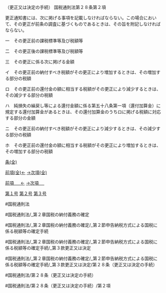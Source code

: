 （更正又は決定の手続）
国税通則法第２８条第２項

更正通知書には、次に掲げる事項を記載しなければならない。この場合において、その更正が前条の調査に基づくものであるときは、その旨を附記しなければならない。

一　その更正前の課税標準等及び税額等

二　その更正後の課税標準等及び税額等

三　その更正に係る次に掲げる金額

イ　その更正前の納付すべき税額がその更正により増加するときは、その増加する部分の税額

ロ　その更正前の還付金の額に相当する税額がその更正により減少するときは、その減少する部分の税額

ハ　純損失の繰戻し等による還付金額に係る第五十八条第一項（還付加算金）に規定する還付加算金があるときは、その還付加算金のうちロに掲げる税額に対応する部分の金額

ニ　その更正前の納付すべき税額がその更正により減少するときは、その減少する部分の税額

ホ　その更正前の還付金の額に相当する税額がその更正により増加するときは、その増加する部分の税額

[条(全)](国税通則法＿＿＿＿＿第２８条_.md)

[前項(全)←](国税通則法＿＿＿＿＿第２８条第１項_.md)    [→次項(全)](国税通則法＿＿＿＿＿第２８条第３項_.md)

[前項 　 ←](国税通則法＿＿＿＿＿第２８条第１項.md)    [→次項 　 ](国税通則法＿＿＿＿＿第２８条第３項.md)

[第１号](国税通則法＿＿＿＿＿第２８条第２項第１号.md)  [第２号](国税通則法＿＿＿＿＿第２８条第２項第２号.md)  [第３号](国税通則法＿＿＿＿＿第２８条第２項第３号.md)  

#国税通則法

#国税通則法/_第２章国税の納付義務の確定

#国税通則法/_第２章国税の納付義務の確定/_第２節申告納税方式による国税に係る税額等の確定手続

#国税通則法/_第２章国税の納付義務の確定/_第２節申告納税方式による国税に係る税額等の確定手続/_第３款更正又は決定

#国税通則法/_第２章国税の納付義務の確定/_第２節申告納税方式による国税に係る税額等の確定手続/_第３款更正又は決定/第２８条（更正又は決定の手続）

#国税通則法/第２８条（更正又は決定の手続）

#国税通則法/第２８条（更正又は決定の手続）/第２項

